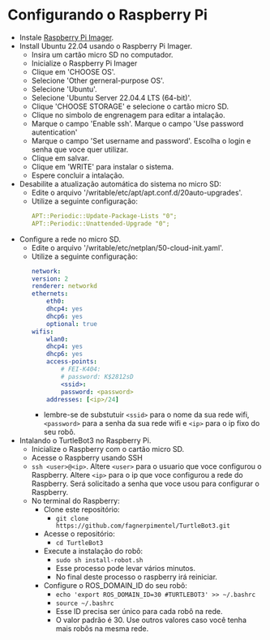 # Configurando o Raspberry Pi
- Instale [Raspberry Pi Imager](https://www.raspberrypi.com/software/).
- Install Ubuntu 22.04 usando o Raspberry Pi Imager. 
    - Insira um cartão micro SD no computador.
    - Inicialize o Raspberry Pi Imager
    - Clique em 'CHOOSE OS'.
    - Selecione 'Other gerneral-purpose OS'.
    - Selecione 'Ubuntu'.
    - Selecione 'Ubuntu Server 22.04.4 LTS (64-bit)'.
    - Clique 'CHOOSE STORAGE' e selecione o cartão micro SD.
    - Clique no simbolo de engrenagem para editar a intalação.
    - Marque o campo 'Enable ssh'. Marque o campo 'Use password autentication'
    - Marque o campo 'Set username and password'. Escolha o login e senha que voce quer utilizar.
    - Clique em salvar.
    - Clique em 'WRITE' para instalar o sistema.
    - Espere concluir a intalação.
- Desabilite a atualização automática do sistema no micro SD:    
    - Edite o arquivo '/writable/etc/apt/apt.conf.d/20auto-upgrades'.
    - Utilize a seguinte configuração:
        ```yaml
        APT::Periodic::Update-Package-Lists "0";
        APT::Periodic::Unattended-Upgrade "0";
        ```
- Configure a rede no micro SD.
    - Edite o arquivo '/writable/etc/netplan/50-cloud-init.yaml'.
    - Utilize a seguinte configuração:
        ```yaml
        network:
        version: 2
        renderer: networkd
        ethernets:
            eth0:
            dhcp4: yes
            dhcp6: yes
            optional: true
        wifis:
            wlan0:
            dhcp4: yes
            dhcp6: yes
            access-points:
                # FEI-K404:
                # password: K$2812sD
                <ssid>:
                password: <password>
            addresses: [<ip>/24]  

        ```
        - lembre-se de substutuir ```<ssid>``` para o nome da sua rede wifi, ```<password>``` para a senha da sua rede wifi e ```<ip>``` para o ip fixo do seu robô.
- Intalando o TurtleBot3 no Raspberry Pi.
    - Inicialize o Raspberry com o cartão micro SD.
    - Acesse o Raspberry usando SSH
    - ```ssh <user>@<ip>```. Altere ```<user>``` para o usuario que voce configurou o Raspberry. Altere ```<ip>``` para o ip que voce configurou a rede do Raspberry. Será solicitado a senha que voce usou para configurar o Raspberry.
    - No terminal do Raspberry:
        - Clone este repositório: 
            - ```git clone https://github.com/fagnerpimentel/TurtleBot3.git```
        - Acesse o repositório:
            - ```cd TurtleBot3```  
        - Execute a instalação do robô:
            - ```sudo sh install-robot.sh```
            - Esse processo pode levar vários minutos.
            - No final deste processo o raspberry irá reiniciar.
        - Configure o ROS_DOMAIN_ID do seu robô:
            - ```echo 'export ROS_DOMAIN_ID=30 #TURTLEBOT3' >> ~/.bashrc```
            - ```source ~/.bashrc```
            - Esse ID precisa ser único para cada robô na rede.
            - O valor padrão é 30. Use outros valores caso você tenha mais robôs na mesma rede.


